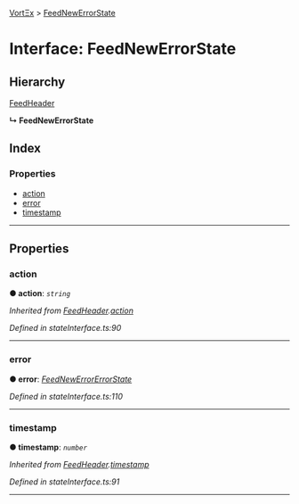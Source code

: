 [VortΞx](../README.md) > [FeedNewErrorState](../interfaces/feednewerrorstate.md)

# Interface: FeedNewErrorState

## Hierarchy

 [FeedHeader](feedheader.md)

**↳ FeedNewErrorState**

## Index

### Properties

* [action](feednewerrorstate.md#action)
* [error](feednewerrorstate.md#error)
* [timestamp](feednewerrorstate.md#timestamp)

---

## Properties

<a id="action"></a>

###  action

**● action**: *`string`*

*Inherited from [FeedHeader](feedheader.md).[action](feedheader.md#action)*

*Defined in stateInterface.ts:90*

___
<a id="error"></a>

###  error

**● error**: *[FeedNewErrorErrorState](feednewerrorerrorstate.md)*

*Defined in stateInterface.ts:110*

___
<a id="timestamp"></a>

###  timestamp

**● timestamp**: *`number`*

*Inherited from [FeedHeader](feedheader.md).[timestamp](feedheader.md#timestamp)*

*Defined in stateInterface.ts:91*

___

